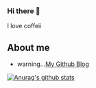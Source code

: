 ### Hi there 👋
I love coffeii

## About me
- warning...[My Github Blog](coffeii.github.io)

[![Anurag's github stats](https://github-readme-stats.vercel.app/api?username=coffeii)](https://github.com/anuraghazra/github-readme-stats)

<!--
**coffeii/coffeii** is a ✨ _special_ ✨ repository because its `README.md` (this file) appears on your GitHub profile.

Here are some ideas to get you started:

- 🔭 I’m currently working on ...
- 🌱 I’m currently learning ...
- 👯 I’m looking to collaborate on ...
- 🤔 I’m looking for help with ...
- 💬 Ask me about ...
- 📫 How to reach me: ...
- 😄 Pronouns: ...
- ⚡ Fun fact: ...
-->
